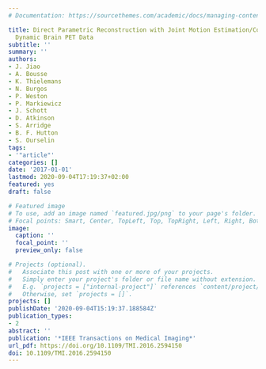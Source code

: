 ```yaml
---
# Documentation: https://sourcethemes.com/academic/docs/managing-content/

title: Direct Parametric Reconstruction with Joint Motion Estimation/Correction for
  Dynamic Brain PET Data
subtitle: ''
summary: ''
authors:
- J. Jiao
- A. Bousse
- K. Thielemans
- N. Burgos
- P. Weston
- P. Markiewicz
- J. Schott
- D. Atkinson
- S. Arridge
- B. F. Hutton
- S. Ourselin
tags:
- '"article"'
categories: []
date: '2017-01-01'
lastmod: 2020-09-04T17:19:37+02:00
featured: yes
draft: false

# Featured image
# To use, add an image named `featured.jpg/png` to your page's folder.
# Focal points: Smart, Center, TopLeft, Top, TopRight, Left, Right, BottomLeft, Bottom, BottomRight.
image:
  caption: ''
  focal_point: ''
  preview_only: false

# Projects (optional).
#   Associate this post with one or more of your projects.
#   Simply enter your project's folder or file name without extension.
#   E.g. `projects = ["internal-project"]` references `content/project/deep-learning/index.md`.
#   Otherwise, set `projects = []`.
projects: []
publishDate: '2020-09-04T15:19:37.188584Z'
publication_types:
- 2
abstract: ''
publication: '*IEEE Transactions on Medical Imaging*'
url_pdf: https://doi.org/10.1109/TMI.2016.2594150
doi: 10.1109/TMI.2016.2594150
---
```

